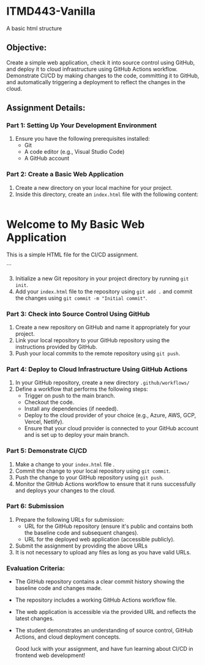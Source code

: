 # ITMD443-Vanilla
A basic html structure

## Objective:

Create a simple web application, check it into source control using GitHub, and deploy it to cloud infrastructure using GitHub Actions workflow. Demonstrate CI/CD by making changes to the code, committing it to GitHub, and automatically triggering a deployment to reflect the changes in the cloud.

## Assignment Details:

### Part 1: Setting Up Your Development Environment

1. Ensure you have the following prerequisites installed:
    - Git
    - A code editor (e.g., Visual Studio Code)
    - A GitHub account

### Part 2: Create a Basic Web Application

1. Create a new directory on your local machine for your project.
2. Inside this directory, create an `index.html` file with the following content:
    ```
<!DOCTYPE html> 
<html lang="en"> 
<head> 
  <meta charset="UTF-8"> 
  <meta name="viewport" content="width=device-width, initial-scale=1.0">
  <title>My Basic Web Application</title> 
</head> 
<body> 
  <h1>Welcome to My Basic Web Application</h1> 
  <p>This is a simple HTML file for the CI/CD assignment.</p> 
</body> 
</html>
```
    
3. Initialize a new Git repository in your project directory by running `git init`.
4. Add your `index.html` file to the repository using `git add .` and commit the changes using `git commit -m "Initial commit"`.

### Part 3: Check into Source Control Using GitHub

1. Create a new repository on GitHub and name it appropriately for your project.
2. Link your local repository to your GitHub repository using the instructions provided by GitHub.
3. Push your local commits to the remote repository using `git push`.

### Part 4: Deploy to Cloud Infrastructure Using GitHub Actions

1. In your GitHub repository, create a new directory `.github/workflows/`
2. Define a workflow that performs the following steps:
    - Trigger on push to the main branch.
    - Checkout the code.
    - Install any dependencies (if needed).
    - Deploy to the cloud provider of your choice (e.g., Azure, AWS, GCP, Vercel, Netlify).
    - Ensure that your cloud provider is connected to your GitHub account and is set up to deploy your main branch.

### Part 5: Demonstrate CI/CD

1. Make a change to your `index.html` file .
2. Commit the change to your local repository using `git commit`.
3. Push the change to your GitHub repository using `git push`.
4. Monitor the GitHub Actions workflow to ensure that it runs successfully and deploys your changes to the cloud.

### Part 6: Submission

1. Prepare the following URLs for submission:
    - URL for the GitHub repository (ensure it's public and contains both the baseline code and subsequent changes).
    - URL for the deployed web application (accessible publicly).
2. Submit the assignment by providing the above URLs 
3. It is not necessary to upload any files as long as you have valid URLs.

### Evaluation Criteria:

- The GitHub repository contains a clear commit history showing the baseline code and changes made.
- The repository includes a working GitHub Actions workflow file.
- The web application is accessible via the provided URL and reflects the latest changes.
- The student demonstrates an understanding of source control, GitHub Actions, and cloud deployment concepts.  
      
    Good luck with your assignment, and have fun learning about CI/CD in frontend web development!
